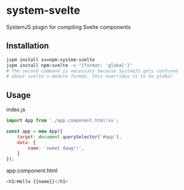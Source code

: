 # system-svelte
SystemJS plugin for compiling Svelte components

## Installation
```bash
jspm install sv=npm:system-svelte
jspm install npm:svelte -o "{format: 'global'}"
# The second command is necessary because SystemJS gets confused
# about svelte's module format, this overrides it to be global
```

## Usage
index.js
```js
import App from './app.component.html!sv';

const app = new App({
	target: document.querySelector('#app'),
	data: {
		name: 'sweet dawg!!',
	}
});
```

app.component.html
```js
<h1>Hello {{name}}</h1>
```
